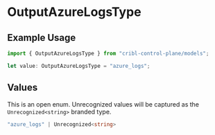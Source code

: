 # OutputAzureLogsType

## Example Usage

```typescript
import { OutputAzureLogsType } from "cribl-control-plane/models";

let value: OutputAzureLogsType = "azure_logs";
```

## Values

This is an open enum. Unrecognized values will be captured as the `Unrecognized<string>` branded type.

```typescript
"azure_logs" | Unrecognized<string>
```